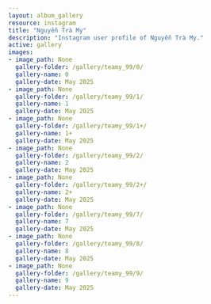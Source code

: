 ```yaml
---
layout: album_gallery
resource: instagram
title: "Nguyễn Trà My"
description: "Instagram user profile of Nguyễn Trà My."
active: gallery
images: 
- image_path: None
  gallery-folder: /gallery/teamy_99/0/
  gallery-name: 0
  gallery-date: May 2025
- image_path: None
  gallery-folder: /gallery/teamy_99/1/
  gallery-name: 1
  gallery-date: May 2025
- image_path: None
  gallery-folder: /gallery/teamy_99/1+/
  gallery-name: 1+
  gallery-date: May 2025
- image_path: None
  gallery-folder: /gallery/teamy_99/2/
  gallery-name: 2
  gallery-date: May 2025
- image_path: None
  gallery-folder: /gallery/teamy_99/2+/
  gallery-name: 2+
  gallery-date: May 2025
- image_path: None
  gallery-folder: /gallery/teamy_99/7/
  gallery-name: 7
  gallery-date: May 2025
- image_path: None
  gallery-folder: /gallery/teamy_99/8/
  gallery-name: 8
  gallery-date: May 2025
- image_path: None
  gallery-folder: /gallery/teamy_99/9/
  gallery-name: 9
  gallery-date: May 2025
---
```

